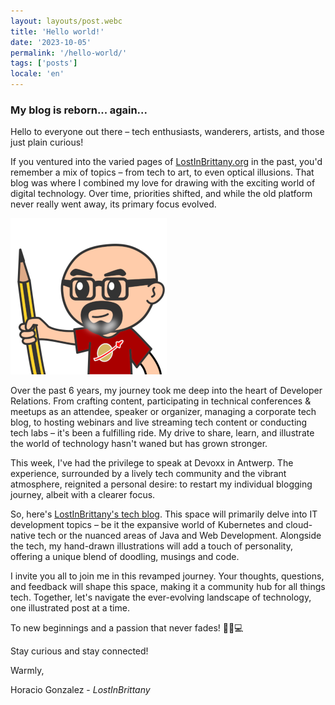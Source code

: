 ```yaml
---
layout: layouts/post.webc
title: 'Hello world!'
date: '2023-10-05'
permalink: '/hello-world/'
tags: ['posts']
locale: 'en'
---
```


### My blog is reborn... again...

Hello to everyone out there – tech enthusiasts, wanderers, artists, and those just plain curious!

If you ventured into the varied pages of [LostInBrittany.org](https://lostinbrittany.org/blog) in the past, you'd remember a mix of topics – from tech to art, to even optical illusions. That blog was where I combined my love for drawing with the exciting world of digital technology. Over time, priorities shifted, and while the old platform never really went away, its primary focus evolved.

<img class="img-right" src="/img/lostinbrittany_avatar_2023_250px.png" alt="LostInBrittany"></img>

Over the past 6 years, my journey took me deep into the heart of Developer Relations. From crafting content, participating in technical conferences & meetups as an attendee, speaker or organizer, managing a corporate tech blog, to hosting webinars and live streaming tech content or conducting tech labs – it's been a fulfilling ride. My drive to share, learn, and illustrate the world of technology hasn't waned but has grown stronger.

This week, I've had the privilege to speak at Devoxx in Antwerp. The experience, surrounded by a lively tech community and the vibrant atmosphere, reignited a personal desire: to restart my individual blogging journey, albeit with a clearer focus.

So, here's [LostInBrittany's tech blog](/). This space will primarily delve into IT development topics – be it the expansive world of Kubernetes and cloud-native tech or the nuanced areas of Java and Web Development. Alongside the tech, my hand-drawn illustrations will add a touch of personality, offering a unique blend of doodling, musings and code.

I invite you all to join me in this revamped journey. Your thoughts, questions, and feedback will shape this space, making it a community hub for all things tech. Together, let's navigate the ever-evolving landscape of technology, one illustrated post at a time.

To new beginnings and a passion that never fades! 🚀🎨💻

Stay curious and stay connected!

Warmly,

Horacio Gonzalez - *LostInBrittany* 